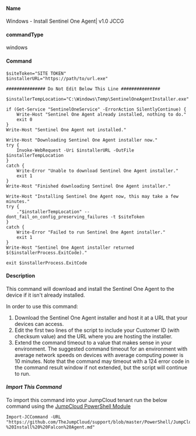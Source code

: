 #### Name

Windows - Install Sentinel One Agent| v1.0 JCCG

#### commandType

windows

#### Command

```
$siteToken="SITE TOKEN"
$installerURL="https://path/to/url.exe"

############### Do Not Edit Below This Line ###############

$installerTempLocation="C:\Windows\Temp\SentinelOneAgentInstaller.exe"

if (Get-Service "SentinelOneService" -ErrorAction SilentlyContinue) {
    Write-Host "Sentinel One Agent already installed, nothing to do."
    exit 0
}
Write-Host "Sentinel One Agent not installed."

Write-Host "Downloading Sentinel One Agent installer now."
try {
    Invoke-WebRequest -Uri $installerURL -OutFile $installerTempLocation
}
catch {
    Write-Error "Unable to download Sentinel One Agent installer."
    exit 1
}
Write-Host "Finished downloading Sentinel One Agent installer."

Write-Host "Installing Sentinel One Agent now, this may take a few minutes."
try {
    ."$installerTempLocation" --dont_fail_on_config_preserving_failures -t $siteToken
}
catch {
    Write-Error "Failed to run Sentinel One Agent installer."
    exit 1
}
Write-Host "Sentinel One Agent installer returned $($installerProcess.ExitCode)."

exit $installerProcess.ExitCode

```

#### Description

This command will download and install the Sentinel One Agent to the device if it isn't already installed.

In order to use this command:

1. Download the Sentinel One Agent installer and host it at a URL that your devices can access.
2. Edit the first two lines of the script to include your Customer ID (with checksum value) and the URL where you are hosting the installer.
3. Extend the command timeout to a value that makes sense in your environment. The suggested command timeout for an environment with average network speeds on devices with average computing power is 10 minutes. Note that the command may timeout with a 124 error code in the command result window if not extended, but the script will continue to run.

#### _Import This Command_

To import this command into your JumpCloud tenant run the below command using the [JumpCloud PowerShell Module](https://github.com/TheJumpCloud/support/wiki/Installing-the-JumpCloud-PowerShell-Module)

```
Import-JCCommand -URL "https://github.com/TheJumpCloud/support/blob/master/PowerShell/JumpCloud%20Commands%20Gallery/Windows%20Commands/Windows%20-%20Install%20%20Falcon%20Agent.md"
```

